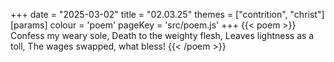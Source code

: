+++
date = "2025-03-02"
title = "02.03.25"
themes = ["contrition", "christ"]
[params]
  colour = 'poem'
  pageKey = 'src/poem.js'
+++
{{< poem >}}
Confess my weary sole,
Death to the weighty flesh,
Leaves lightness as a toll,
The wages swapped, what bless!
{{< /poem >}}
